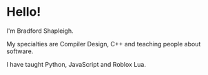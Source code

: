 # Hello!

I'm Bradford Shapleigh.

My specialties are Compiler Design, C++ and teaching people about software.

I have taught Python, JavaScript and Roblox Lua.
